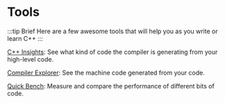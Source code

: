 # Tools

:::tip Brief
Here are a few awesome tools that will help you as you write or learn C++
:::

[C++ Insights](https://cppinsights.io/): See what kind of code the compiler is generating from your high-level code.

[Compiler Explorer](https://godbolt.org/): See the machine code generated from your code.

[Quick Bench](https://quick-bench.com/): Measure and compare the performance of different bits of code.